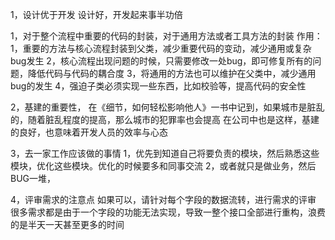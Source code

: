 1，设计优于开发
设计好，开发起来事半功倍

1，对于整个流程中重要的代码的封装，对于通用方法或者工具方法的封装
作用：
    1，重要的方法与核心流程封装到父类，减少重要代码的变动，减少通用或复杂bug发生
    2，核心流程出现问题的时候，只需要修改一处bug，即可修复所有的问题，降低代码与代码的耦合度
    3，将通用的方法也可以维护在父类中，减少通用bug的发生
    4，强迫子类必须实现一些东西，比如校验等，提高代码的安全性

2，基建的重要性，
在《细节，如何轻松影响他人》一书中记到，如果城市是脏乱的，随着脏乱程度的提高，那么城市的犯罪率也会提高
在公司中也是这样，基建的良好，也意味着开发人员的效率与心态

3，去一家工作应该做的事情
    1，优先到知道自己将要负责的模块，然后熟悉这些模块，优化这些模块。优化的时候要多和同事交流
    2，或者就只是做业务，然后BUG一堆，

4，评审需求的注意点
    如果可以，请针对每个字段的数据流转，进行需求的评审
    很多需求都是由于一个字段的功能无法实现，导致一整个接口全部进行重构，浪费的是半天一天甚至更多的时间






